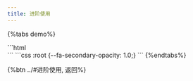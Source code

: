 ```yaml
---
title: 进阶使用
---
```


{%tabs demo%}
<!-- tab 效果 -->
<div class="demo fa-4x">
  <style scoped>
    :root {--fa-secondary-opacity: 1.0;}
    .demo { text-align: center; }
  </style>
  <div>
    <i class="fad fa-fw fa-coffee-togo" style="--fa-primary-color: rgb(225, 19, 131); --fa-secondary-color: rgb(245, 130, 31);"></i>
    <i class="fad fa-fw fa-shipping-fast" style="--fa-primary-color: rgb(83, 63, 49); --fa-secondary-color: rgb(52, 58, 64);"></i>
    <i class="fad fa-fw fa-french-fries" style="--fa-primary-color: rgb(218, 41, 28); --fa-secondary-color: rgb(255, 199, 43);"></i>
    <i class="fad fa-fw fa-tractor" style="--fa-primary-color: rgb(54, 124, 42); --fa-secondary-color: rgb(255, 209, 0);"></i>
    <i class="fad fa-fw fa-coffee-togo" style="--fa-primary-color: antiquewhite; --fa-secondary-color: rgb(5, 118, 85);"></i>
  </div>
  <div>
    <i class="fad fa-fw fa-route-highway" style="--fa-primary-color: rgb(240, 62, 61); --fa-secondary-color: rgb(24, 100, 171);"></i>
    <i class="fad fa-fw fa-dog-leashed" style="--fa-primary-color: rgb(173, 181, 189); --fa-secondary-color: rgb(224, 49, 48);"></i>
    <i class="fad fa-fw fa-crow" style="--fa-primary-color: rgb(50, 154, 240); --fa-secondary-color: rgb(255, 212, 59);"></i>
    <i class="fad fa-fw fa-turtle" style="--fa-primary-color: rgb(43, 138, 62); --fa-secondary-color: rgb(170, 227, 75);"></i>
    <i class="fad fa-fw fa-basketball-ball" style="--fa-primary-color: rgb(32, 37, 40); --fa-secondary-color: rgb(252, 126, 20);"></i>
  </div>
  <div>
    <i class="fad fa-fw fa-motorcycle" style="--fa-primary-color: rgb(134, 142, 150); --fa-secondary-color: rgb(52, 58, 64);"></i>
    <i class="fad fa-fw fa-luchador" style="--fa-primary-color: rgb(24, 100, 171); --fa-secondary-color: rgb(240, 62, 61);"></i>
    <i class="fad fa-fw fa-burrito" style="--fa-primary-color: rgb(139, 69, 19); --fa-secondary-color: rgb(244, 222, 179);"></i>
    <i class="fad fa-fw fa-globe-snow" style="--fa-primary-color: rgb(11, 146, 104); --fa-secondary-color: rgb(165, 216, 255);"></i>
    <i class="fad fa-fw fa-sleigh" style="--fa-primary-color: rgb(201, 42, 42); --fa-secondary-color: rgb(255, 212, 59);"></i>
  </div>
</div>
<!-- endtab -->
<!-- tab HTML -->
```html
<div>
  <i class="fad fa-fw fa-coffee-togo" style="--fa-primary-color: rgb(225, 19, 131); --fa-secondary-color: rgb(245, 130, 31);"></i>
  <i class="fad fa-fw fa-shipping-fast" style="--fa-primary-color: rgb(83, 63, 49); --fa-secondary-color: rgb(52, 58, 64);"></i>
  <i class="fad fa-fw fa-french-fries" style="--fa-primary-color: rgb(218, 41, 28); --fa-secondary-color: rgb(255, 199, 43);"></i>
  <i class="fad fa-fw fa-tractor" style="--fa-primary-color: rgb(54, 124, 42); --fa-secondary-color: rgb(255, 209, 0);"></i>
  <i class="fad fa-fw fa-coffee-togo" style="--fa-primary-color: antiquewhite; --fa-secondary-color: rgb(5, 118, 85);"></i>
</div>
<div>
  <i class="fad fa-fw fa-route-highway" style="--fa-primary-color: rgb(240, 62, 61); --fa-secondary-color: rgb(24, 100, 171);"></i>
  <i class="fad fa-fw fa-dog-leashed" style="--fa-primary-color: rgb(173, 181, 189); --fa-secondary-color: rgb(224, 49, 48);"></i>
  <i class="fad fa-fw fa-crow" style="--fa-primary-color: rgb(50, 154, 240); --fa-secondary-color: rgb(255, 212, 59);"></i>
  <i class="fad fa-fw fa-turtle" style="--fa-primary-color: rgb(43, 138, 62); --fa-secondary-color: rgb(170, 227, 75);"></i>
  <i class="fad fa-fw fa-basketball-ball" style="--fa-primary-color: rgb(32, 37, 40); --fa-secondary-color: rgb(252, 126, 20);"></i>
</div>
<div>
  <i class="fad fa-fw fa-motorcycle" style="--fa-primary-color: rgb(134, 142, 150); --fa-secondary-color: rgb(52, 58, 64);"></i>
  <i class="fad fa-fw fa-luchador" style="--fa-primary-color: rgb(24, 100, 171); --fa-secondary-color: rgb(240, 62, 61);"></i>
  <i class="fad fa-fw fa-burrito" style="--fa-primary-color: rgb(139, 69, 19); --fa-secondary-color: rgb(244, 222, 179);"></i>
  <i class="fad fa-fw fa-globe-snow" style="--fa-primary-color: rgb(11, 146, 104); --fa-secondary-color: rgb(165, 216, 255);"></i>
  <i class="fad fa-fw fa-sleigh" style="--fa-primary-color: rgb(201, 42, 42); --fa-secondary-color: rgb(255, 212, 59);"></i>
</div>
```
<!-- endtab -->
<!-- tab CSS -->
```css
:root {--fa-secondary-opacity: 1.0;}
```
<!-- endtab -->
{%endtabs%}

{%btn ../#进阶使用, 返回%}
